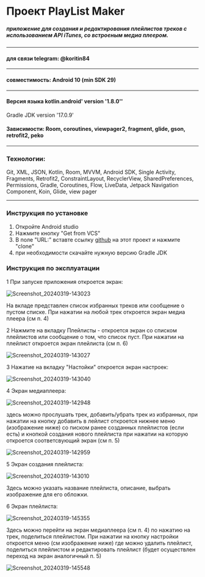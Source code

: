 # Проект PlayList Maker

##### приложение для создания и редактирования плейлистов треков с ислользованием API iTunes, со встроеным медиа плеером.
-----

#### для связи telegram: @koritin84

-----

#### совместимость: Android 10 (min SDK 29)

-----

#### Версия языка kotlin.android' version '1.8.0''
Gradle JDK version '17.0.9'
#### Зависимости: Room, coroutines, viewpager2, fragment, glide, gson, retrofit2, peko

-----
### Технологии:
Git,  XML,  JSON,  Kotlin,  Room,  MVVM,  Android SDK,  Single Activity,  Fragments,  Retrofit2,  ConstraintLayout,  RecyclerView,  SharedPreferences,  Permissions, Gradle, Coroutines, Flow, LiveData, Jetpack Navigation Component, Koin, Glide, view pager 

-----
### Инструкция по установке

1. Откройте Android studio
2. Нажмите кнопку "Get from VCS"
3. В поле "URL:" вставте ссылку [github](https://github.com/AlexanderKorytin/PlaylistMaker.git) на этот проект и нажмите "clone"
4. при необходимости скачайте нужную версию Gradle JDK

### Инструкция по эксплуатации

1 При запуске приложения откроется экран:

![Screenshot_20240319-143023](https://github.com/AlexanderKorytin/PlaylistMaker/assets/124441554/c01aebcb-31b3-418e-a62d-5533d07aa72b)

На вкладе представлен список избранных треков или сообщение о пустом списке. При нажатии на любой трек откроется экран медиа плеера (см п. 4)


2 Нажмите на вкладку Плейлисты - откроется экран со списком плейлистов или сообщение о том, что список пуст. При нажатии на плейлист откроется экран плейлиста (см п. 6)

![Screenshot_20240319-143027](https://github.com/AlexanderKorytin/PlaylistMaker/assets/124441554/ea9b14f3-78c6-4b31-a9c3-53ea5bf4fd40)

3 Нажатие на вкладку "Настойки" откроется экран настроек:

![Screenshot_20240319-143040](https://github.com/AlexanderKorytin/PlaylistMaker/assets/124441554/d5ace10c-80f4-43ad-bae2-d7460b853534)

4 Экран медиаплеера: 

![Screenshot_20240319-142948](https://github.com/AlexanderKorytin/PlaylistMaker/assets/124441554/1fdc9b5f-2714-4905-8596-a3ba55778782)

здесь можно прослушать трек, добавить/убрать трек из избранных, при нажатии на кнопку добавить в лейлист откроется нижнее меню (изображение ниже) со писком ранее созданных плейлистов (если есть) и кнопкой создания нового плейлиста при нажатии на которую откроется соответсвующий экран (см п. 5)

![Screenshot_20240319-142959](https://github.com/AlexanderKorytin/PlaylistMaker/assets/124441554/d0b491f7-bc9f-4aac-8c06-158cf1660d8b)

5 Экран создания плейлиста:

![Screenshot_20240319-143010](https://github.com/AlexanderKorytin/PlaylistMaker/assets/124441554/e1133306-af67-46a2-856f-aba66fbaed29)

Здесь можно указать название плейлиста, описание, выбрать изображение для его обложки.


6 Экран плейлиста: 

![Screenshot_20240319-145355](https://github.com/AlexanderKorytin/PlaylistMaker/assets/124441554/37f781b0-702f-4b25-8cf0-c56ad8bf97cc)

Здесь можно перейти на экран медиаплеера (см п. 4) по нажатию на трек, поделиться плейлистом. При нажатии на кнопку настройки откроется меню (см изображение ниже) где можно удалить плейлист, поделиться плейлистом и редактировать плейлист (будет осуществлен переход на экран аналогичный п. 5)

![Screenshot_20240319-145548](https://github.com/AlexanderKorytin/PlaylistMaker/assets/124441554/0df6a433-dced-467f-a03a-38b13f57afb6)



